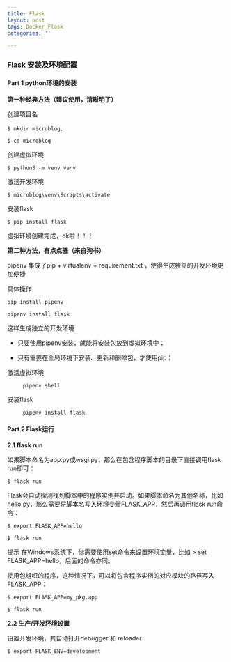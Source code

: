 ```yaml
---
title: Flask
layout: post
tags: Docker_Flask
categories: ''

---
```

### Flask 安装及环境配置

#### Part 1 python环境的安装

**第一种经典方法（建议使用，清晰明了）**

创建项目名

```
$ mkdir microblog、

$ cd microblog
```

创建虚拟环境

```
$ python3 -m venv venv
```

激活开发环境

```
$ microblog\venv\Scripts\activate
```

安装flask

```
$ pip install flask
```

虚拟环境创建完成，ok啦！！！

**第二种方法，有点点骚（来自狗书）**

pipenv 集成了pip + virtualenv + requirement.txt ，使得生成独立的开发环境更加便捷

具体操作

	pip install pipenv 
	
	pipenv install flask

这样生成独立的开发环境

* 只要使用pipenv安装，就能将安装包放到虚拟环境中；

* 只有需要在全局环境下安装、更新和删除包，才使用pip；



激活虚拟环境

         pipenv shell 

安装flask

         pipenv install flask

#### Part 2 Flask运行

**2.1 flask run**

如果脚本命名为app.py或wsgi.py，那么在包含程序脚本的目录下直接调用flask run即可：

	$ flask run

Flask会自动探测找到脚本中的程序实例并启动。如果脚本命名为其他名称，比如hello.py，那么需要将脚本名写入环境变量FLASK_APP，然后再调用flask run命令：

	$ export FLASK_APP=hello
	
	$ flask run

提示 在Windows系统下，你需要使用set命令来设置环境变量，比如 > set FLASK_APP=hello，后面的命令亦同。

使用包组织的程序，这种情况下，可以将包含程序实例的对应模块的路径写入FLASK_APP：

	$ export FLASK_APP=my_pkg.app
	
	$ flask run

**2.2 生产/开发环境设置**

设置开发环境，其自动打开debugger 和 reloader

	$ export FLASK_ENV=development











